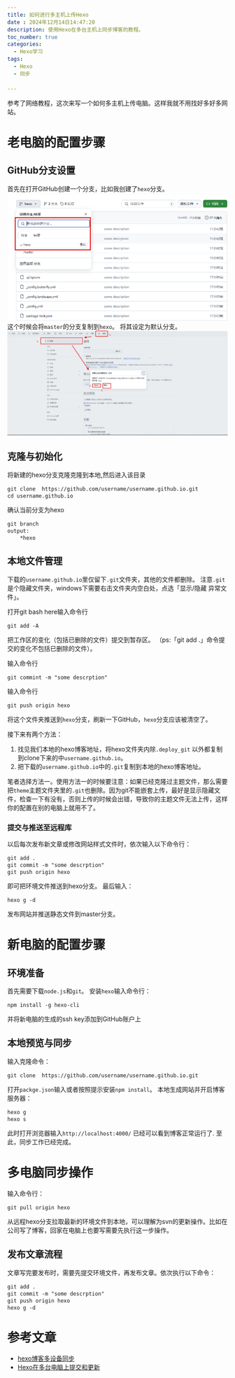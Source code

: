 ```yaml
---
title: 如何进行多主机上传Hexo
date : 2024年12月14日14:47:20
description: 使用Hexo在多台主机上同步博客的教程。
toc_number: true
categories: 
  - Hexo学习
tags: 
  - Hexo
  - 同步

---
```

参考了网络教程，这次来写一个如何多主机上传电脑。这样我就不用找好多好多网站。
# 老电脑的配置步骤
## GitHub分支设置
首先在打开GitHub创建一个分支，比如我创建了`hexo`分支。
![创建分支](/img/How-to-Upload-Hexo-to-Multiple-Hosts/Create-a-Hexo-branch.png)
这个时候会将`master`的分支复制到`hexo`。
将其设定为默认分支。
![设定默认分支](/img/How-to-Upload-Hexo-to-Multiple-Hosts/Set-default-branch.png)
## 克隆与初始化
将新建的hexo分支克隆克隆到本地,然后进入该目录
```
git clone  https://github.com/username/username.github.io.git
cd username.github.io
```
确认当前分支为hexo
```
git branch
output:
	*hexo
```

## 本地文件管理
下载的`username.github.io`里仅留下`.git`文件夹，其他的文件都删除。
注意`.git`是个隐藏文件夹，windows下需要右击文件夹内空白处，点选「显示/隐藏 异常文件」。


打开git bash here输入命令行
```
git add -A
```
把工作区的变化（包括已删除的文件）提交到暂存区。
（ps:「git add .」命令提交的变化不包括已删除的文件）。

输入命令行
```
git commint -m "some descrption"
```
输入命令行
```
git push origin hexo
```
将这个文件夹推送到```hexo```分支，刷新一下GitHub，```hexo```分支应该被清空了。

接下来有两个方法：
1. 找见我们本地的hexo博客地址，将hexo文件夹内除```.deploy_git``` 以外都复制到clone下来的中```username.github.io```。
2. 把下载的```username.github.io```中的```.git```复制到本地的hexo博客地址。

笔者选择方法一。使用方法一的时候要注意：如果已经克隆过主题文件，那么需要把```theme```主题文件夹里的``` .git ```也删除。因为git不能嵌套上传，最好是显示隐藏文件，检查一下有没有，否则上传的时候会出错，导致你的主题文件无法上传，这样你的配置在别的电脑上就用不了。

### 提交与推送至远程库
以后每次发布新文章或修改网站样式文件时，依次输入以下命令行：
```
git add . 
git commit -m "some descrption"
git push origin hexo
```
即可把环境文件推送到hexo分支。
最后输入：
```
hexo g -d
```
发布网站并推送静态文件到master分支。

# 新电脑的配置步骤
## 环境准备
首先需要下载`node.js`和`git`。
安装`hexo`输入命令行：
```
npm install -g hexo-cli
```
并将新电脑的生成的ssh key添加到GitHub账户上
## 本地预览与同步
输入克隆命令：
```
git clone  https://github.com/username/username.github.io.git
```

打开`packge.json`输入或者按照提示安装`npm install`。
本地生成网站并开启博客服务器：
```
hexo g
hexo s
```
此时打开浏览器输入`http://localhost:4000/` 已经可以看到博客正常运行了.
至此，同步工作已经完成。
# 多电脑同步操作
输入命令行：
```
git pull origin hexo
```
从远程hexo分支拉取最新的环境文件到本地，可以理解为svn的更新操作。比如在公司写了博客，回家在电脑上也要写需要先执行这一步操作。
## 发布文章流程
文章写完要发布时，需要先提交环境文件，再发布文章。依次执行以下命令：
```
git add . 
git commit -m "some descrption"
git push origin hexo
hexo g -d
```
# 参考文章
- [hexo博客多设备同步](https://xuexuan.site/2021/02/04/hexo%E5%8D%9A%E5%AE%A2%E5%A4%9A%E8%AE%BE%E5%A4%87%E5%90%8C%E6%AD%A5/)
- [Hexo在多台电脑上提交和更新](https://blog.csdn.net/K1052176873/article/details/122879462)